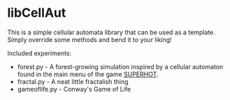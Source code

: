 # libCellAut
This is a simple cellular automata library that can be used as a template. Simply override some methods and bend it to your liking!
 
Included experiments:
* forest.py - A forest-growing simulation inspired by a cellular automaton found in the main menu of the game [SUPERHOT](https://superhotgame.com/).
* fractal.py - A neat little fractalish thing
* gameoflife.py - Conway's Game of Life
